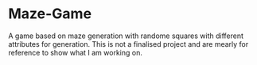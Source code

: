 # Maze-Game
A game based on maze generation with randome squares with different attributes for generation.
This is not a finalised project and are mearly for reference to show what I am working on.

